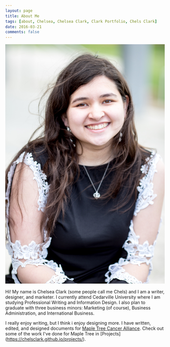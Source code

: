 ```yaml
---
layout: page
title: About Me
tags: [about, Chelsea, Chelsea Clark, Clark Portfolio, Chels Clark]
date: 2016-03-21
comments: false
---
```

    
![me](/assets/img/Chelsea.jpg)

Hi! My name is Chelsea Clark (some people call me Chels) and I am a writer, designer, and marketer. I currently attend Cedarville University where I am studying Professional Writing and Information Design. I also plan to graduate with three business minors: Marketing (of course), Business Administration, and International Business. 

I really enjoy writing, but I think i enjoy designing more. I have written, edited, and designed documents for [Maple Tree Cancer Alliance](https://www.mapletreecanceralliance.org/). Check out some of the work I've done for Maple Tree in [Projects] (https://chelsclark.github.io/projects/).
